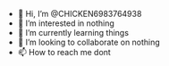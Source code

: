 - 👋 Hi, I’m @CHICKEN6983764938
- 👀 I’m interested in nothing
- 🌱 I’m currently learning things
- 💞️ I’m looking to collaborate on nothing
- 📫 How to reach me dont

<!---
CHICKEN6983764938/CHICKEN6983764938 is a ✨ special ✨ repository because its `README.md` (this file) appears on your GitHub profile.
You can click the Preview link to take a look at your changes.
--->
